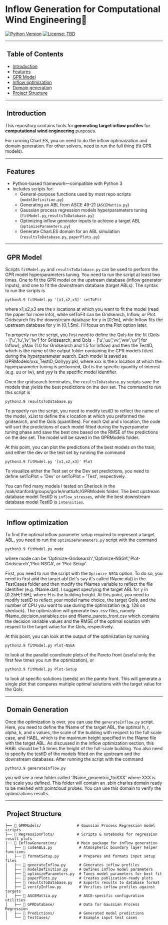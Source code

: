 # Inflow Generation for Computational Wind Engineering🚀

[![Python Version](https://img.shields.io/badge/python-3.x-blue)](https://www.python.org/)
[![License: TBD](https://img.shields.io/badge/license-TBD-lightgrey)](LICENSE)

---

## ​ Table of Contents

- [Introduction](#introduction)  
- [Features](#features)
- [GPR Model](#GPRMode)  
- [Inflow optimization](#inflow-optimization) 
- [Domain generation](#domain-generation)  
- [Project Structure](#project-structure)

---

## ​ Introduction

This repository contains tools for **generating target inflow profiles** for **computational wind engineering** purposes.

For running CharLES, you on need to do the inflow optimaization and domain generation. For other solvers, need to run the full thing (fit GPR models).

---

## ​ Features

- Python-based framework—compatible with Python 3  
- Includes scripts for:
  - General-purpose functions used by most repo scripts (`modelDefinition.py`) 
  - Generating an ABL from ASCE 49-21 (`ASCEMattia.py`)
  - Gaussian process regression models hyperparameters tuning (`fitModel.py`,`resultsToDatabase.py`)
  - Optimizing inflow generator inputs to achieve a target ABL (`optimizeParameters.py`)
  - Generate CharLES domain for an ABL simulation  (`resultsToDatabase.py`, `paperPlots.py`)

---

## ​ GPR Model

Scripts `fitModel.py` and `resultsToDatabase.py` can be used to perform the GPR model hyperparameters tuning. You need to run the script at least two times. One to fit the GPR model on the upstream database (inflow generator inputs), and one to fit the downstream database (target ABLs). The syntax to run the scripts is 

`python3.9 fitModel.py '[x1,x2,x3]' setToFit`

where x1,x2,x3 are the x locations at which you want to fit the model (read the paper for more info), while setToFit can be Gridsearch, Inflow, or Plot. Gridsearch fits the downstream database for y in [0;1m], while Inflow fits the upstream database for y in [0;1.5m]. I'll focus on the Plot option later.

To properly run the script, you first need to define the QoIs for the fit (QoIs = ['u','Iu','Iv','Iw'] for Gridsearch, and QoIs = ['u','uu','vv','ww','uv'] for Inflow), yMax (1.0 for Gridsearch and 1.5 for Inflow) and then the TestID, which is the name of the output folder containing the GPR models fitted during the hyperparameter search. Each model is saved as GPRModels/xxx_TestID_QoI/yyy.pkl, where xxx is the x location at which the hyperparameter tuning is performed, QoI is the specific quantity of interest (e.g. uu or Iw), and yyy is the specific model identifier.

Once the gridsearch terminates, the `resultsToDatabase.py` scripts save the models that yields the best predictions on the dev set. The command to run this script is 

`python3.9 resultsToDatabase.py`

To properly run the script, you need to modify testID to reflect the name of the model, xList to define the x location at which you preformed the gridsearch, and the QoIs (quantities). For each QoI and x location, the code will sort the predictions of each model fitted during the hyperpameter tuning phase and save the best one based on the RMSE of the predictions on the dev set. The model will be saved in the GPRModels folder.

At this point, you can plot the predictions of the best models on the train, and either the dev or the test set by running the command

`python3.9 fitModel.py '[x1,x2,x3]' Plot`

To visualize either the Test set or the Dev set predictions, you need to define setToPlot = 'Dev' or setToPlot = 'Test', respectively. 

You can find many models I tested on Sherlock in the /oak/stanford/groups/gorle/mattiafc/GPRModels folder. The best upstream database model TestID is 
`inflow_stresses`, while the best downstream database model TestID is `intensities`.

---

## ​ Inflow optimization

To find the optimal inflow parameter setup required to represent a target ABL, you need to run the `optimizeParameters.py` script with the command

`python3.9 fitModel.py mode`

where mode can be 'Optimize-Gridsearch','Optimize-NSGA','Plot-Gridsearch','Plot-NSGA', or 'Plot-Setup'.

First, you need to run the script with the `Optimize-NSGA` option. To do so, you need to first add the target abl (let's say it's called fName.dat) in the TestCases folder and then modify the fNames variable to reflect the file identifier (e.g. fName.dat). I suggest specfying the target ABL for y in [0.25H;1.5H], where H is the building height. At this point, you need to modify testID to reflect your model name choice, the target QoIs, and the number of CPU you want to use during the optimization (e.g. 128 on sherlock). The optimization will generate two .csv files, namely fName_decision_variables.csv and fName_pareto_front.csv which contains the decision variable values and the RMSE of the optimal solution with respect to the target value for the QoIs, respectively.

At this point, you can look at the output of the optimization by running

`python3.9 fitModel.py Plot-NSGA`

to look at the parallel coordinate plots of the Pareto front (useful only the first few times you run the optimization), or

`python3.9 fitModel.py Plot-Setup`

to look at specific solutions (seeds) on the pareto front. This will generate a single plot that compares multiple optimal solutions with the target value for the QoIs. 

---

## ​ Domain Generation

Once the optimization is over, you can use the `generateInflow.py` script. Here, you need to define the fName of the target ABL, the optimal h, r, alpha, k, and x values, the scale of the building with respect to the full scale case, and HABL, which is the maximum height specified in the fName file with the target ABL. As discussed in the Inflow optimization section, this HABL should be 1.5 times the height of the full-scale building. You also need to specify the testID of the models fitted on the upstream and the downstream databases. After running the script with the command

`python3.9 generateInflow.py`

you will see a new folder called 'fName_geoemtric_1toXXX' where XXX is the scale you defined. This folder will contain an .sbin charles domain ready to be meshed with pointcloud probes. You can use this domain to verify the optimizations results.

---

## ​ Project Structure


```
├── 📂 GPRModels/                # Gaussian Process Regression model scripts
├── 📂 RegressionPlots/          # Scripts & notebooks for regression result plots
├── 📂 InflowGeneration/         # Main package for inflow generation
│   ├── 📄 codeABLs.py            # Atmospheric boundary layer helper functions
│   ├── 📄 formatSetup.py         # Prepares and formats input setup files
│   ├── 📄 generateInflow.py      # Generates inflow profiles
│   ├── 📄 modelDefinition.py     # Defines inflow model parameters
│   ├── 📄 optimizeParameters.py  # Tunes model parameters for best fit
│   ├── 📄 paperPlots.py          # Creates publication-ready plots
│   ├── 📄 resultsToDatabase.py   # Exports results to database format
│   ├── 📄 verifyInflow.py        # Verifies inflow profiles against targets
│   ├── 📄 ASCEMattia.py          # ASCE-specific configuration utilities
│   ├── 📂 GPRDatabase/           # Data for Gaussian Process Regression
│   ├── 📂 Predictions/           # Generated model predictions
│   └── 📂 TestCases/             # Example input test cases
